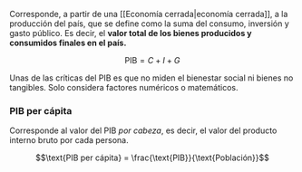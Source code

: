
Corresponde, a partir de una [[Economía cerrada|economía cerrada]], a la producción del país, que se define como la suma del consumo, inversión y gasto público. Es decir, el **valor total de los bienes producidos y consumidos finales en el país.** 

$$\text{PIB} = C + I + G$$

Unas de las críticas del PIB es que no miden el bienestar social ni bienes no tangibles. Solo considera factores numéricos o matemáticos. 

### PIB per cápita 

Corresponde al valor del PIB *por cabeza*, es decir, el valor del producto interno bruto por cada persona. 

$$\text{PIB per cápita} = \frac{\text{PIB}}{\text{Población}}$$   